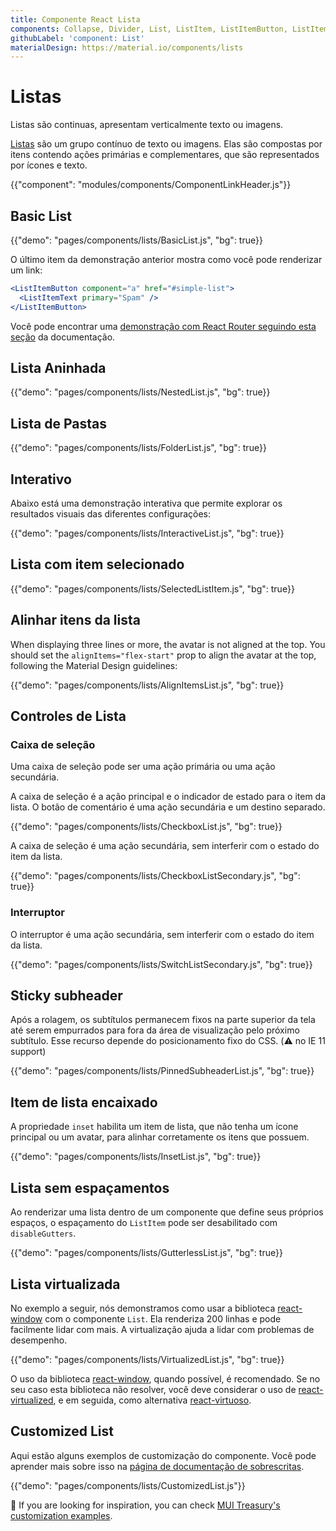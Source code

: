```yaml
---
title: Componente React Lista
components: Collapse, Divider, List, ListItem, ListItemButton, ListItemAvatar, ListItemIcon, ListItemSecondaryAction, ListItemText, ListSubheader
githubLabel: 'component: List'
materialDesign: https://material.io/components/lists
---
```


# Listas

<p class="description">Listas são continuas, apresentam verticalmente texto ou imagens.</p>

[Listas](https://material.io/design/components/lists.html) são um grupo contínuo de texto ou imagens. Elas são compostas por itens contendo ações primárias e complementares, que são representados por ícones e texto.

{{"component": "modules/components/ComponentLinkHeader.js"}}

## Basic List

{{"demo": "pages/components/lists/BasicList.js", "bg": true}}

O último item da demonstração anterior mostra como você pode renderizar um link:

```jsx
<ListItemButton component="a" href="#simple-list">
  <ListItemText primary="Spam" />
</ListItemButton>
```

Você pode encontrar uma [demonstração com React Router seguindo esta seção](/guides/routing/#list) da documentação.

## Lista Aninhada

{{"demo": "pages/components/lists/NestedList.js", "bg": true}}

## Lista de Pastas

{{"demo": "pages/components/lists/FolderList.js", "bg": true}}

## Interativo

Abaixo está uma demonstração interativa que permite explorar os resultados visuais das diferentes configurações:

{{"demo": "pages/components/lists/InteractiveList.js", "bg": true}}

## Lista com item selecionado

{{"demo": "pages/components/lists/SelectedListItem.js", "bg": true}}

## Alinhar itens da lista

When displaying three lines or more, the avatar is not aligned at the top. You should set the `alignItems="flex-start"` prop to align the avatar at the top, following the Material Design guidelines:

{{"demo": "pages/components/lists/AlignItemsList.js", "bg": true}}

## Controles de Lista

### Caixa de seleção

Uma caixa de seleção pode ser uma ação primária ou uma ação secundária.

A caixa de seleção é a ação principal e o indicador de estado para o item da lista. O botão de comentário é uma ação secundária e um destino separado.

{{"demo": "pages/components/lists/CheckboxList.js", "bg": true}}

A caixa de seleção é uma ação secundária, sem interferir com o estado do item da lista.

{{"demo": "pages/components/lists/CheckboxListSecondary.js", "bg": true}}

### Interruptor

O interruptor é uma ação secundária, sem interferir com o estado do item da lista.

{{"demo": "pages/components/lists/SwitchListSecondary.js", "bg": true}}

## Sticky subheader

Após a rolagem, os subtítulos permanecem fixos na parte superior da tela até serem empurrados para fora da área de visualização pelo próximo subtítulo. Esse recurso depende do posicionamento fixo do CSS. (⚠️ no IE 11 support)

{{"demo": "pages/components/lists/PinnedSubheaderList.js", "bg": true}}

## Item de lista encaixado

A propriedade `inset` habilita um item de lista, que não tenha um ícone principal ou um avatar, para alinhar corretamente os itens que possuem.

{{"demo": "pages/components/lists/InsetList.js", "bg": true}}

## Lista sem espaçamentos

Ao renderizar uma lista dentro de um componente que define seus próprios espaços, o espaçamento do `ListItem` pode ser desabilitado com `disableGutters`.

{{"demo": "pages/components/lists/GutterlessList.js", "bg": true}}

## Lista virtualizada

No exemplo a seguir, nós demonstramos como usar a biblioteca [react-window](https://github.com/bvaughn/react-window) com o componente `List`. Ela renderiza 200 linhas e pode facilmente lidar com mais. A virtualização ajuda a lidar com problemas de desempenho.

{{"demo": "pages/components/lists/VirtualizedList.js", "bg": true}}

O uso da biblioteca [react-window](https://github.com/bvaughn/react-window), quando possível, é recomendado. Se no seu caso esta biblioteca não resolver, você deve considerar o uso de [react-virtualized](https://github.com/bvaughn/react-virtualized), e em seguida, como alternativa [react-virtuoso](https://github.com/petyosi/react-virtuoso).

## Customized List

Aqui estão alguns exemplos de customização do componente. Você pode aprender mais sobre isso na [página de documentação de sobrescritas](/customization/how-to-customize/).

{{"demo": "pages/components/lists/CustomizedList.js"}}

🎨 If you are looking for inspiration, you can check [MUI Treasury's customization examples](https://mui-treasury.com/styles/list-item/).
